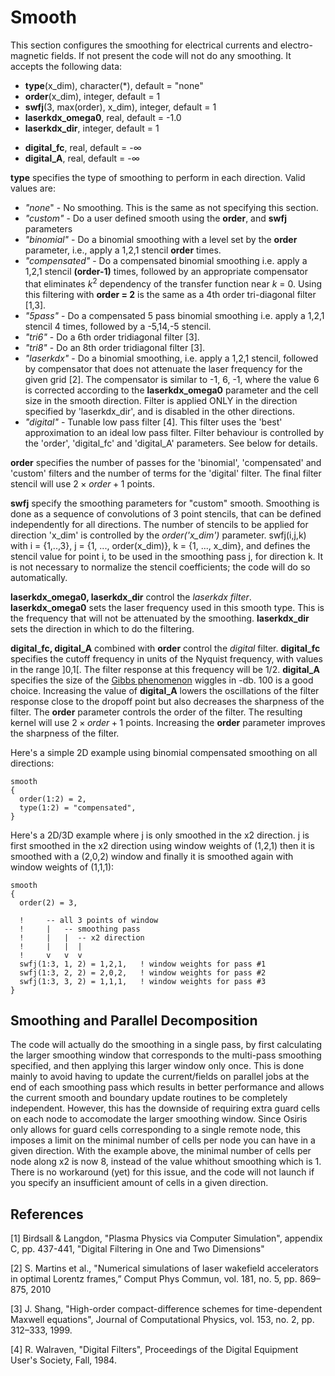 # Smooth

This section configures the smoothing for electrical currents and
electro-magnetic fields. If not present the code will not do any
smoothing. It accepts the following data:

- **type**(x_dim), character(\*), default = "none"
- **order**(x_dim), integer, default = 1
- **swfj**(3, max(order), x_dim), integer, default = 1
- **laserkdx_omega0**, real, default = -1.0
- **laserkdx_dir**, integer, default = 1

<!-- -->

- **digital_fc**, real, default = -∞
- **digital_A**, real, default = -∞

**type** specifies the type of smoothing to perform in each direction.
Valid values are:

- *"none*" - No smoothing. This is the same as not specifying this
  section.
- *"custom"* - Do a user defined smooth using the **order**, and
  **swfj** parameters
- *"binomial"* - Do a binomial smoothing with a level set by the
  **order** parameter, i.e., apply a 1,2,1 stencil **order** times.
- *"compensated"* - Do a compensated binomial smoothing i.e. apply a
  1,2,1 stencil **(order-1)** times, followed by an appropriate
  compensator that eliminates $k^2$ dependency of the transfer
  function near *k* = 0. Using this filtering with **order = 2** is the
  same as a 4th order tri-diagonal filter \[1,3\].
- *"5pass"* - Do a compensated 5 pass binomial smoothing i.e. apply a
  1,2,1 stencil 4 times, followed by a -5,14,-5 stencil.
- *"tri6"* - Do a 6th order tridiagonal filter \[3\].
- *"tri8"* - Do an 8th order tridiagonal filter \[3\].
- *"laserkdx"* - Do a binomial smoothing, i.e. apply a 1,2,1 stencil,
  followed by compensator that does not attenuate the laser frequency
  for the given grid \[2\]. The compensator is similar to -1, 6, -1,
  where the value 6 is corrected according to the **laserkdx_omega0**
  parameter and the cell size in the smooth direction. Filter is applied
  ONLY in the direction specified by 'laserkdx_dir', and is disabled in
  the other directions.
- *"digital"* - Tunable low pass filter \[4\]. This filter uses the
  'best' approximation to an ideal low pass filter. Filter behaviour is
  controlled by the 'order', 'digital_fc' and 'digital_A' parameters.
  See below for details.

**order** specifies the number of passes for the 'binomial',
'compensated' and 'custom' filters and the number of terms for the
'digital' filter. The final filter stencil will use $2 \times order + 1$
points.

**swfj** specify the smoothing parameters for "custom" smooth. Smoothing
is done as a sequence of convolutions of 3 point stencils, that can be
defined independently for all directions. The number of stencils to be
applied for direction 'x_dim' is controlled by the *order('x_dim')*
parameter. swfj(i,j,k) with i = {1,..,3}, j = {1, ..., order(x_dim)}, k
= {1, ..., x_dim}, and defines the stencil value for point i, to be used
in the smoothing pass j, for direction k. It is not necessary to
normalize the stencil coefficients; the code will do so automatically.

**laserkdx_omega0, laserkdx_dir** control the *laserkdx filter*.
**laserkdx_omega0** sets the laser frequency used in this smooth type.
This is the frequency that will not be attenuated by the smoothing.
**laserkdx_dir** sets the direction in which to do the filtering.

**digital_fc, digital_A** combined with **order** control the *digital*
filter. **digital_fc** specifies the cutoff frequency in units of the
Nyquist frequency, with values in the range \]0,1\[. The filter response
at this frequency will be 1/2. **digital_A** specifies the size of the
[Gibbs phenomenon](http://cnx.org/content/m10092/latest/) wiggles in
-db. 100 is a good choice. Increasing the value of **digital_A** lowers
the oscillations of the filter response close to the dropoff point but
also decreases the sharpness of the filter. The **order** parameter
controls the order of the filter. The resulting kernel will use
$2 \times order + 1$ points. Increasing the **order** parameter improves
the sharpness of the filter.

Here's a simple 2D example using binomial compensated smoothing on all
directions:

```text
smooth 
{
  order(1:2) = 2,
  type(1:2) = "compensated",
}
```

Here's a 2D/3D example where j is only smoothed in the x2 direction. j
is first smoothed in the x2 direction using window weights of (1,2,1)
then it is smoothed with a (2,0,2) window and finally it is smoothed
again with window weights of (1,1,1):

```text
smooth
{
  order(2) = 3,   
  
  !     -- all 3 points of window
  !     |   -- smoothing pass
  !     |   |  -- x2 direction
  !     |   |  |
  !     v   v  v
  swfj(1:3, 1, 2) = 1,2,1,   ! window weights for pass #1
  swfj(1:3, 2, 2) = 2,0,2,   ! window weights for pass #2
  swfj(1:3, 3, 2) = 1,1,1,   ! window weights for pass #3  
}
```

## Smoothing and Parallel Decomposition

The code will actually do the smoothing in a single
pass, by first calculating the larger smoothing window that corresponds
to the multi-pass smoothing specified, and then applying this larger
window only once. This is done mainly to avoid having to update the
current/fields on parallel jobs at the end of each smoothing pass which
results in better performance and allows the current smooth and boundary
update routines to be completely independent. However, this has the
downside of requiring extra guard cells on each node to accomodate the
larger smoothing window. Since Osiris only allows for guard cells
corresponding to a single remote node, this imposes a limit on the
minimal number of cells per node you can have in a given direction. With
the example above, the minimal number of cells per node along x2 is now
8, instead of the value whithout smoothing which is 1. There is no
workaround (yet) for this issue, and the code will not launch if you
specify an insufficient amount of cells in a given direction.

## References

\[1\] Birdsall & Langdon, "Plasma Physics via Computer Simulation",
appendix C, pp. 437-441, "Digital Filtering in One and Two Dimensions"

\[2\] S. Martins et al., "Numerical simulations of laser wakefield
accelerators in optimal Lorentz frames,” Comput Phys Commun, vol. 181,
no. 5, pp. 869–875, 2010

\[3\] J. Shang, "High-order compact-difference schemes for
time-dependent Maxwell equations", Journal of Computational Physics,
vol. 153, no. 2, pp. 312–333, 1999.

\[4\] R. Walraven, "Digital Filters", Proceedings of the Digital
Equipment User's Society, Fall, 1984.
